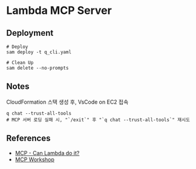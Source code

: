 # Lambda MCP Server

## Deployment
```
# Deploy
sam deploy -t q_cli.yaml

# Clean Up
sam delete --no-prompts
```

## Notes
CloudFormation 스택 생성 후, VsCode on EC2 접속
```
q chat --trust-all-tools
# MCP 서버 로딩 실패 시, "`/exit`" 후 "`q chat --trust-all-tools`" 재시도
```

## References
- [MCP - Can Lambda do it?](https://www.youtube.com/watch?v=Ejua5LQTqek)
- [MCP Workshop](https://catalog.workshops.aws/mcp-tutorial-on-aws/ko-KR/00-getting-started)